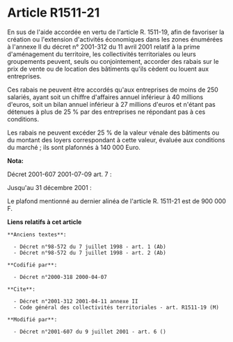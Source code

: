 # Article R1511-21

En sus de l'aide accordée en vertu de l'article R. 1511-19, afin de favoriser la création ou l'extension d'activités
économiques dans les zones énumérées à l'annexe II du décret n° 2001-312 du 11 avril 2001 relatif à la prime d'aménagement du
territoire, les collectivités territoriales ou leurs groupements peuvent, seuls ou conjointement, accorder des rabais sur le
prix de vente ou de location des bâtiments qu'ils cèdent ou louent aux entreprises.

Ces rabais ne peuvent être accordés qu'aux entreprises de moins de 250 salariés, ayant soit un chiffre d'affaires annuel
inférieur à 40 millions d'euros, soit un bilan annuel inférieur à 27 millions d'euros et n'étant pas détenues à plus de 25 %
par des entreprises ne répondant pas à ces conditions.

Les rabais ne peuvent excéder 25 % de la valeur vénale des bâtiments ou du montant des loyers correspondant à cette valeur,
évaluée aux conditions du marché ; ils sont plafonnés à 140 000 Euro.

**Nota:**

Décret 2001-607 2001-07-09 art. 7 :

Jusqu'au 31 décembre 2001 :

Le plafond mentionné au dernier alinéa de l'article R. 1511-21 est de 900 000 F.

**Liens relatifs à cet article**

	**Anciens textes**:

	  - Décret n°98-572 du 7 juillet 1998 - art. 1 (Ab)
	  - Décret n°98-572 du 7 juillet 1998 - art. 2 (Ab)

	**Codifié par**:

	  - Décret n°2000-318 2000-04-07

	**Cite**:

	  - Décret n°2001-312 2001-04-11 annexe II
	  - Code général des collectivités territoriales - art. R1511-19 (M)

	**Modifié par**:

	  - Décret n°2001-607 du 9 juillet 2001 - art. 6 ()
